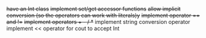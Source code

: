 ~~have an Int class~~
~~implement set/get accessor functions~~
~~allow implicit conversion (so the operators can work with literals)y~~
~~implement operator == and !=~~
~~implement operators + - / *~~ 
implement string conversion operator 
implement << operator for cout to accept Int